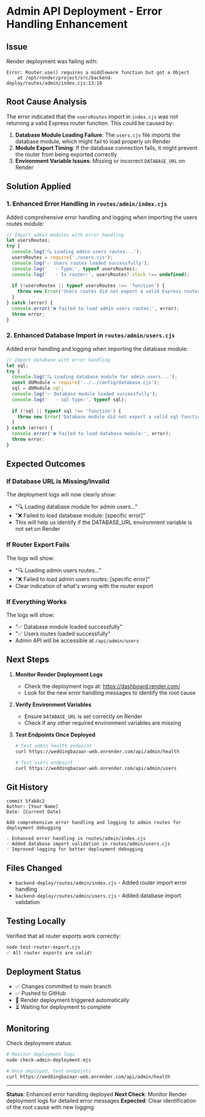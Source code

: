# Admin API Deployment - Error Handling Enhancement

## Issue
Render deployment was failing with:
```
Error: Router.use() requires a middleware function but got a Object
    at /opt/render/project/src/backend-deploy/routes/admin/index.cjs:13:10
```

## Root Cause Analysis
The error indicated that the `usersRoutes` import in `index.cjs` was not returning a valid Express router function. This could be caused by:

1. **Database Module Loading Failure**: The `users.cjs` file imports the database module, which might fail to load properly on Render
2. **Module Export Timing**: If the database connection fails, it might prevent the router from being exported correctly
3. **Environment Variable Issues**: Missing or incorrect `DATABASE_URL` on Render

## Solution Applied

### 1. Enhanced Error Handling in `routes/admin/index.cjs`
Added comprehensive error handling and logging when importing the users routes module:

```javascript
// Import admin modules with error handling
let usersRoutes;
try {
  console.log('🔍 Loading admin users routes...');
  usersRoutes = require('./users.cjs');
  console.log('✅ Users routes loaded successfully');
  console.log('   - Type:', typeof usersRoutes);
  console.log('   - Is router:', usersRoutes?.stack !== undefined);
  
  if (!usersRoutes || typeof usersRoutes !== 'function') {
    throw new Error('Users routes did not export a valid Express router');
  }
} catch (error) {
  console.error('❌ Failed to load admin users routes:', error);
  throw error;
}
```

### 2. Enhanced Database Import in `routes/admin/users.cjs`
Added error handling and logging when importing the database module:

```javascript
// Import database with error handling
let sql;
try {
  console.log('🔍 Loading database module for admin users...');
  const dbModule = require('../../config/database.cjs');
  sql = dbModule.sql;
  console.log('✅ Database module loaded successfully');
  console.log('   - sql type:', typeof sql);
  
  if (!sql || typeof sql !== 'function') {
    throw new Error('Database module did not export a valid sql function');
  }
} catch (error) {
  console.error('❌ Failed to load database module:', error);
  throw error;
}
```

## Expected Outcomes

### If Database URL is Missing/Invalid
The deployment logs will now clearly show:
- "🔍 Loading database module for admin users..."
- "❌ Failed to load database module: [specific error]"
- This will help us identify if the DATABASE_URL environment variable is not set on Render

### If Router Export Fails
The logs will show:
- "🔍 Loading admin users routes..."
- "❌ Failed to load admin users routes: [specific error]"
- Clear indication of what's wrong with the router export

### If Everything Works
The logs will show:
- "✅ Database module loaded successfully"
- "✅ Users routes loaded successfully"
- Admin API will be accessible at `/api/admin/users`

## Next Steps

1. **Monitor Render Deployment Logs**
   - Check the deployment logs at: https://dashboard.render.com/
   - Look for the new error handling messages to identify the root cause

2. **Verify Environment Variables**
   - Ensure `DATABASE_URL` is set correctly on Render
   - Check if any other required environment variables are missing

3. **Test Endpoints Once Deployed**
   ```bash
   # Test admin health endpoint
   curl https://weddingbazaar-web.onrender.com/api/admin/health
   
   # Test users endpoint
   curl https://weddingbazaar-web.onrender.com/api/admin/users
   ```

## Git History
```
commit 5fab8c2
Author: [Your Name]
Date: [Current Date]

Add comprehensive error handling and logging to admin routes for deployment debugging

- Enhanced error handling in routes/admin/index.cjs
- Added database import validation in routes/admin/users.cjs
- Improved logging for better deployment debugging
```

## Files Changed
- `backend-deploy/routes/admin/index.cjs` - Added router import error handling
- `backend-deploy/routes/admin/users.cjs` - Added database import validation

## Testing Locally
Verified that all router exports work correctly:
```bash
node test-router-export.cjs
✅ All router exports are valid!
```

## Deployment Status
- ✅ Changes committed to main branch
- ✅ Pushed to GitHub
- 🔄 Render deployment triggered automatically
- ⏳ Waiting for deployment to complete

## Monitoring
Check deployment status:
```bash
# Monitor deployment logs
node check-admin-deployment.mjs

# Once deployed, test endpoints
curl https://weddingbazaar-web.onrender.com/api/admin/health
```

---
**Status**: Enhanced error handling deployed
**Next Check**: Monitor Render deployment logs for detailed error messages
**Expected**: Clear identification of the root cause with new logging
